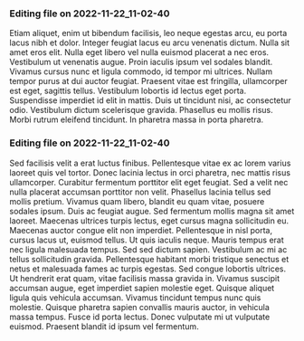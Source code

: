 

### Editing file on 2022-11-22_11-02-40

Etiam aliquet, enim ut bibendum facilisis, leo neque egestas arcu, eu porta lacus nibh et dolor. Integer feugiat lacus eu arcu venenatis dictum. Nulla sit amet eros elit. Nulla eget libero vel nulla euismod placerat a nec eros. Vestibulum ut venenatis augue. Proin iaculis ipsum vel sodales blandit. Vivamus cursus nunc et ligula commodo, id tempor mi ultrices. Nullam tempor purus at dui auctor feugiat.
Praesent vitae est fringilla, ullamcorper est eget, sagittis tellus. Vestibulum lobortis id lectus eget porta. Suspendisse imperdiet id elit in mattis. Duis ut tincidunt nisi, ac consectetur odio. Vestibulum dictum scelerisque gravida. Phasellus eu mollis risus. Morbi rutrum eleifend tincidunt. In pharetra massa in porta pharetra.




### Editing file on 2022-11-22_11-02-40

Sed facilisis velit a erat luctus finibus. Pellentesque vitae ex ac lorem varius laoreet quis vel tortor. Donec lacinia lectus in orci pharetra, nec mattis risus ullamcorper. Curabitur fermentum porttitor elit eget feugiat. Sed a velit nec nulla placerat accumsan porttitor non velit. Phasellus lacinia tellus sed mollis pretium. Vivamus quam libero, blandit eu quam vitae, posuere sodales ipsum. Duis ac feugiat augue. Sed fermentum mollis magna sit amet laoreet. Maecenas ultrices turpis lectus, eget cursus magna sollicitudin eu. Maecenas auctor congue elit non imperdiet. Pellentesque in nisl porta, cursus lacus ut, euismod tellus. Ut quis iaculis neque. Mauris tempus erat nec ligula malesuada tempus.
Sed sed dictum sapien. Vestibulum ac mi ac tellus sollicitudin gravida. Pellentesque habitant morbi tristique senectus et netus et malesuada fames ac turpis egestas. Sed congue lobortis ultrices. Ut hendrerit erat quam, vitae facilisis massa gravida in. Vivamus suscipit accumsan augue, eget imperdiet sapien molestie eget. Quisque aliquet ligula quis vehicula accumsan. Vivamus tincidunt tempus nunc quis molestie. Quisque pharetra sapien convallis mauris auctor, in vehicula massa tempus. Fusce id porta lectus. Donec vulputate mi ut vulputate euismod. Praesent blandit id ipsum vel fermentum.


